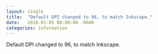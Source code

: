 ```yaml
---
layout: single
title:  "Default DPI changed to 96, to match Inkscape."
date:   2018-01-05 00:00:00 -0600
categories: information
---
```


Default DPI changed to 96, to match Inkscape.

